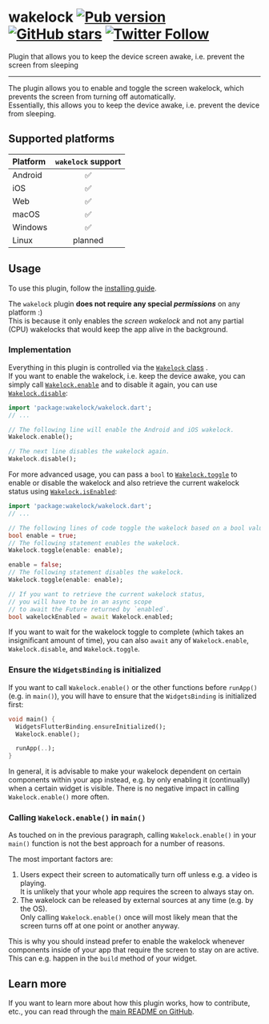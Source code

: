 # wakelock [![Pub version](https://img.shields.io/pub/v/wakelock.svg)](https://pub.dev/packages/wakelock) [![GitHub stars](https://img.shields.io/github/stars/creativecreatorormaybenot/wakelock.svg)](https://github.com/creativecreatorormaybenot/wakelock) [![Twitter Follow](https://img.shields.io/twitter/follow/creativemaybeno?label=Follow&style=social)](https://twitter.com/creativemaybeno)

Plugin that allows you to keep the device screen awake, i.e. prevent the screen from sleeping

---

The plugin allows you to enable and toggle the screen wakelock, which prevents the screen from
turning off automatically.  
Essentially, this allows you to keep the device awake, i.e. prevent the device from sleeping.

## Supported platforms

| Platform | `wakelock` support |
| :------- | :----------------: |
| Android  |         ✅         |
| iOS      |         ✅         |
| Web      |         ✅         |
| macOS    |         ✅         |
| Windows  |         ✅         |
| Linux    |      planned       |

## Usage

To use this plugin, follow the [installing guide](https://pub.dev/packages/wakelock/install).

The `wakelock` plugin **does not require any special _permissions_** on any platform :)  
This is because it only enables the _screen wakelock_ and not any partial (CPU) wakelocks that would
keep the app alive in the background.

### Implementation

Everything in this plugin is controlled via
the [`Wakelock` class](https://pub.dev/documentation/wakelock/latest/wakelock/Wakelock-class.html)
.  
If you want to enable the wakelock, i.e. keep the device awake, you can simply
call [`Wakelock.enable`](https://pub.dev/documentation/wakelock/latest/wakelock/Wakelock/enable.html)
and to disable it again, you can
use [`Wakelock.disable`](https://pub.dev/documentation/wakelock/latest/wakelock/Wakelock/disable.html):

```dart
import 'package:wakelock/wakelock.dart';
// ...

// The following line will enable the Android and iOS wakelock.
Wakelock.enable();

// The next line disables the wakelock again.
Wakelock.disable();
```

For more advanced usage, you can pass a `bool`
to [`Wakelock.toggle`](https://pub.dev/documentation/wakelock/latest/wakelock/Wakelock/toggle.html)
to enable or disable the wakelock and also retrieve the current wakelock status using
[`Wakelock.isEnabled`](https://pub.dev/documentation/wakelock/latest/wakelock/Wakelock/isEnabled.html):

```dart
import 'package:wakelock/wakelock.dart';
// ...

// The following lines of code toggle the wakelock based on a bool value.
bool enable = true;
// The following statement enables the wakelock.
Wakelock.toggle(enable: enable);

enable = false;
// The following statement disables the wakelock.
Wakelock.toggle(enable: enable);

// If you want to retrieve the current wakelock status,
// you will have to be in an async scope
// to await the Future returned by `enabled`.
bool wakelockEnabled = await Wakelock.enabled;
```

If you want to wait for the wakelock toggle to complete (which takes an insignificant amount of
time), you can also `await` any of `Wakelock.enable`, `Wakelock.disable`, and `Wakelock.toggle`.

### Ensure the `WidgetsBinding` is initialized

If you want to call `Wakelock.enable()` or the other functions before `runApp()` (e.g. in `main()`),
you will have to ensure that the `WidgetsBinding` is initialized first:

```dart
void main() {
  WidgetsFlutterBinding.ensureInitialized();
  Wakelock.enable();

  runApp(..);
}
```

In general, it is advisable to make your wakelock dependent on certain components within your app
instead, e.g. by only enabling it (continually) when a certain widget is visible. There is no
negative impact in calling `Wakelock.enable()` more often.

### Calling `Wakelock.enable()` in `main()`

As touched on in the previous paragraph, calling `Wakelock.enable()` in your `main()` function is
not the best approach for a number of reasons.

The most important factors are:

1. Users expect their screen to automatically turn off unless e.g. a video is playing.  
   It is unlikely that your whole app requires the screen to always stay on.
2. The wakelock can be released by external sources at any time (e.g. by the OS).  
   Only calling `Wakelock.enable()` once will most likely mean that the screen turns off at one
   point or another anyway.

This is why you should instead prefer to enable the wakelock whenever components inside of your app
that require the screen to stay on are active. This can e.g. happen in the `build` method of your
widget.

## Learn more

If you want to learn more about how this plugin works, how to contribute, etc., you can read through
the [main README on GitHub](https://github.com/creativecreatorormaybenot/wakelock).

